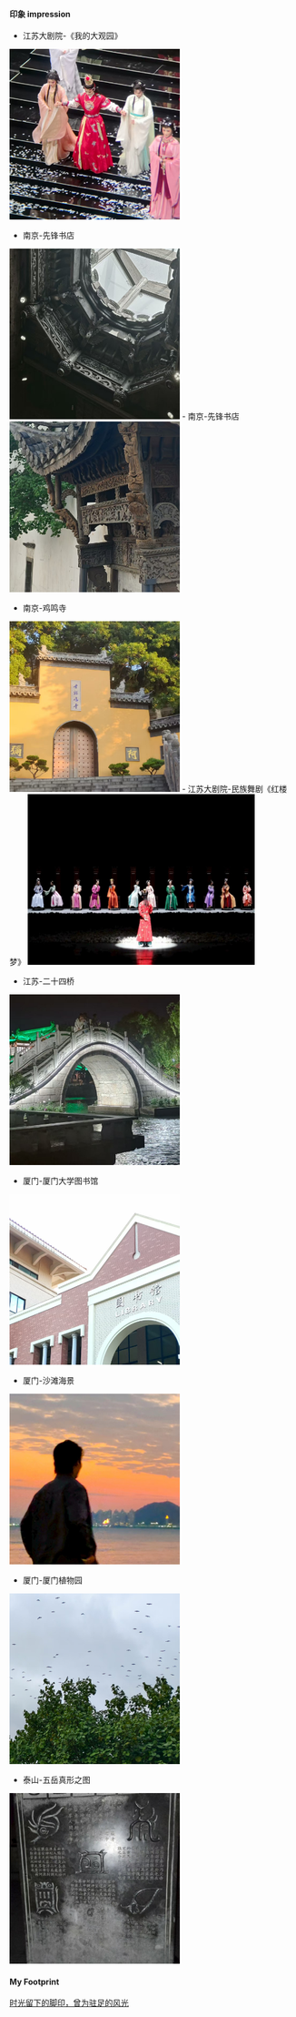 #### 印象 impression

- 江苏大剧院-《我的大观园》
<img src="contents/data/life/我的大观园.jpg" alt="居然看不到图片？" width="300" height="300">

- 南京-先锋书店

<img src="contents/data/life/先锋书店.jpg" alt="居然看不到图片？" width="300" height="300">
- 南京-先锋书店
<img src="contents/data/life/先锋书店2.jpg" alt="居然看不到图片？" width="300" height="300">

- 南京-鸡鸣寺
<img src="contents/data/life/鸡鸣寺.jpg" alt="居然看不到图片？" width="300" height="300">
- 江苏大剧院-民族舞剧《红楼梦》
<img src="contents/data/life/红楼梦舞剧.jpg" alt="居然看不到图片？" width="400" height="300">


- 江苏-二十四桥

<img src="contents/data/life/二十四桥.jpg" alt="居然看不到图片？" width="300" height="300">


- 厦门-厦门大学图书馆

<img src="contents/data/life/厦门大学图书馆.jpg" alt="居然看不到图片？" width="300" height="300">

- 厦门-沙滩海景
<img src="contents/data/life/厦门海边.jpg" alt="居然看不到图片？" width="300" height="300">


- 厦门-厦门植物园
<img src="contents/data/life/厦门植物园.jpg" alt="居然看不到图片？" width="300" height="300">


- 泰山-五岳真形之图
<img src="contents/data/life/五岳真形.jpg" alt="居然看不到图片？" width="300" height="300">

#### My Footprint
[时光留下的脚印，曾为驻足的风光](https://www.kdocs.cn/l/cg3IdHctqLZA)